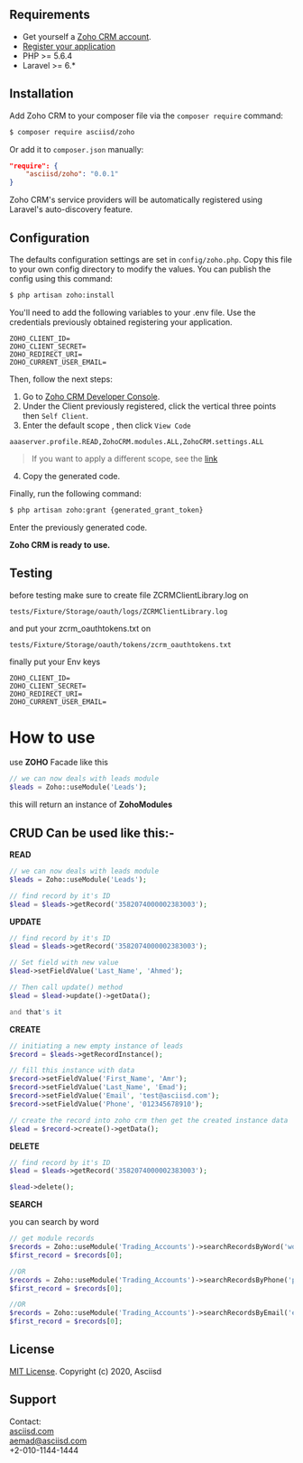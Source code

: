 ## Requirements

* Get yourself a [Zoho CRM account](https://www.zoho.com/crm/).
* [Register your application](https://www.zoho.com/crm/developer/docs/php-sdk/clientapp.html)
* PHP >= 5.6.4
* Laravel >= 6.*

## Installation

Add Zoho CRM to your composer file via the `composer require` command:

```bash
$ composer require asciisd/zoho
```

Or add it to `composer.json` manually:

```json
"require": {
    "asciisd/zoho": "0.0.1"
}
```

Zoho CRM's service providers will be automatically registered using Laravel's auto-discovery feature.

## Configuration

The defaults configuration settings are set in `config/zoho.php`. Copy this file to your own config directory to modify the values. You can publish the config using this command:

```bash
$ php artisan zoho:install
```

You'll need to add the following variables to your .env file. Use the credentials previously obtained registering your application.

```dotenv
ZOHO_CLIENT_ID=
ZOHO_CLIENT_SECRET=
ZOHO_REDIRECT_URI=
ZOHO_CURRENT_USER_EMAIL=
```

Then, follow the next steps:
1. Go to [Zoho CRM Developer Console](https://accounts.zoho.com/developerconsole).
2. Under the Client previously registered, click the vertical three points then `Self Client`.
3. Enter the default scope , then click `View Code`
```text
aaaserver.profile.READ,ZohoCRM.modules.ALL,ZohoCRM.settings.ALL
```    
> If you want to apply a different scope, see the [link](https://www.zoho.com/crm//developer/docs/api/oauth-overview.html#scopes)

4. Copy the generated code.

Finally, run the following command:

```bash
$ php artisan zoho:grant {generated_grant_token}
```

Enter the previously generated code.

**Zoho CRM is ready to use.**

## Testing

before testing make sure to create file ZCRMClientLibrary.log on 
```text
tests/Fixture/Storage/oauth/logs/ZCRMClientLibrary.log
```

and put your zcrm_oauthtokens.txt on 
```text
tests/Fixture/Storage/oauth/tokens/zcrm_oauthtokens.txt
```

finally put your Env keys
```dotenv
ZOHO_CLIENT_ID=
ZOHO_CLIENT_SECRET=
ZOHO_REDIRECT_URI=
ZOHO_CURRENT_USER_EMAIL=
```

# How to use
use **ZOHO** Facade like this
```php
// we can now deals with leads module
$leads = Zoho::useModule('Leads');
```

this will return an instance of **ZohoModules**

## CRUD Can be used like this:-

**READ**

```php
// we can now deals with leads module
$leads = Zoho::useModule('Leads');

// find record by it's ID
$lead = $leads->getRecord('3582074000002383003');
```

**UPDATE**

```php
// find record by it's ID
$lead = $leads->getRecord('3582074000002383003');

// Set field with new value
$lead->setFieldValue('Last_Name', 'Ahmed');

// Then call update() method
$lead = $lead->update()->getData();

and that's it
```

**CREATE**

```php
// initiating a new empty instance of leads
$record = $leads->getRecordInstance();

// fill this instance with data
$record->setFieldValue('First_Name', 'Amr');
$record->setFieldValue('Last_Name', 'Emad');
$record->setFieldValue('Email', 'test@asciisd.com');
$record->setFieldValue('Phone', '012345678910');

// create the record into zoho crm then get the created instance data
$lead = $record->create()->getData();

```

**DELETE**
```php
// find record by it's ID
$lead = $leads->getRecord('3582074000002383003');

$lead->delete();

```

**SEARCH**

you can search by word
```php
// get module records
$records = Zoho::useModule('Trading_Accounts')->searchRecordsByWord('word to be searched');
$first_record = $records[0];

//OR
$records = Zoho::useModule('Trading_Accounts')->searchRecordsByPhone('phone number');
$first_record = $records[0];

//OR
$records = Zoho::useModule('Trading_Accounts')->searchRecordsByEmail('email address');
$first_record = $records[0];

```



## License

[MIT License](https://opensource.org/licenses/MIT). Copyright (c) 2020, Asciisd

## Support

Contact:<br>
[asciisd.com](https://asciisd.com)<br>
aemad@asciisd.com<br>
+2-010-1144-1444
